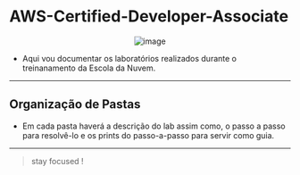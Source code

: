 # AWS-Certified-Developer-Associate

<div align="center">
  
![image](https://miro.medium.com/v2/resize:fit:720/format:webp/1*RkVnMwMM2iVrTDxaAqWhpg.png)


</div>

- Aqui vou documentar os laboratórios realizados durante o treinanamento da Escola da Nuvem.

---

## Organização de Pastas
- Em cada pasta haverá a descrição do lab assim como, o passo a passo para resolvê-lo e os prints do passo-a-passo para servir como guia.

---

> stay focused !
